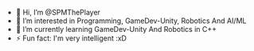- 👋 Hi, I’m @SPMThePlayer
- 👀 I’m interested in Programming, GameDev-Unity, Robotics And AI/ML
- 🌱 I’m currently learning GameDev-Unity And Robotics in C++
- ⚡ Fun fact: I'm very intelligent :xD

<!---
SPMThePlayer/SPMThePlayer is a ✨ special ✨ repository because its `README.md` (this file) appears on your GitHub profile.
You can click the Preview link to take a look at your changes.
--->
